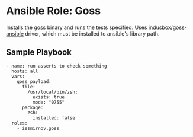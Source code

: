 # Ansible Role: Goss

Installs the [goss](https://github.com/aelsabbahy/goss) binary and runs the
tests specified. Uses [indusbox/goss-ansible](https://github.com/indusbox/goss-ansible)
driver, which must be installed to ansible's library path.

## Sample Playbook

```
- name: run asserts to check something
  hosts: all
  vars:
    goss_payload:
      file:
        /usr/local/bin/zsh:
          exists: true
          mode: "0755"
      package:
        zsh:
          installed: false
  roles:
    - issmirnov.goss
```
